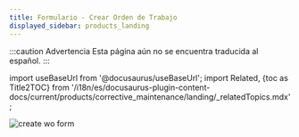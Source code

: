 ```yaml
---
title: Formulario - Crear Orden de Trabajo
displayed_sidebar: products_landing
---
```


:::caution Advertencia
Esta página aún no se encuentra traducida al español.
:::

import useBaseUrl from '@docusaurus/useBaseUrl'; 
import Related, {toc as Title2TOC} from '/i18n/es/docusaurus-plugin-content-docs/current/products/corrective_maintenance/landing/_relatedTopics.mdx'; 

![create wo form](/img/productos_es/products_form_create_wo_cm.png)

